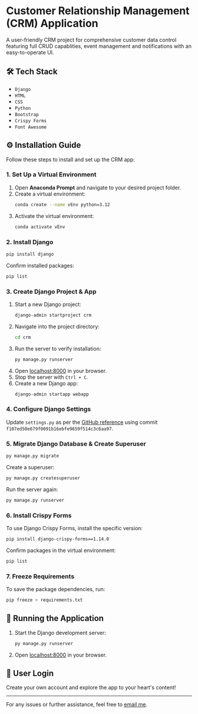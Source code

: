 # Customer Relationship Management (CRM) Application

A user-friendly CRM project for comprehensive customer data control featuring full CRUD capablities, event management and notifications with an easy-to-operate UI.

## 🛠️ Tech Stack

- `Django`
- `HTML`
- `CSS`
- `Python`
- `Bootstrap`
- `Crispy Forms`
- `Font Awesome`

## ⚙️ Installation Guide

Follow these steps to install and set up the CRM app:

### 1. Set Up a Virtual Environment

1. Open **Anaconda Prompt** and navigate to your desired project folder.
2. Create a virtual environment:
   ```sh
   conda create --name vEnv python=3.12
   ```
3. Activate the virtual environment:
   ```sh
   conda activate vEnv
   ```

### 2. Install Django

```sh
pip install django
```

Confirm installed packages:
```sh
pip list
```

### 3. Create Django Project & App

1. Start a new Django project:
   ```sh
   django-admin startproject crm
   ```
2. Navigate into the project directory:
   ```sh
   cd crm
   ```
3. Run the server to verify installation:
   ```sh
   py manage.py runserver
   ```
4. Open [localhost:8000](http://127.0.0.1:8000) in your browser.
5. Stop the server with `Ctrl + C`.
6. Create a new Django app:
   ```sh
   django-admin startapp webapp
   ```

### 4. Configure Django Settings

Update `settings.py` as per the [GitHub reference](https://github.com/waxx567/django-practice/tree/main/crm) using commit `f107ed50e679f0091b16ebfe9659f514c3c6aa97`.

### 5. Migrate Django Database & Create Superuser

```sh
py manage.py migrate
```

Create a superuser:
```sh
py manage.py createsuperuser
```

Run the server again:
```sh
py manage.py runserver
```

### 6. Install Crispy Forms

To use Django Crispy Forms, install the specific version:
```sh
pip install django-crispy-forms==1.14.0
```

Confirm packages in the virtual environment:
```sh
pip list
```

### 7. Freeze Requirements

To save the package dependencies, run:
```sh
pip freeze > requirements.txt
```

## 🏁 Running the Application

1. Start the Django development server:
   ```sh
   py manage.py runserver
   ```
2. Open [localhost:8000](http://127.0.0.1:8000) in your browser.

## 🔑 User Login

Create your own account and explore the app to your heart's content!

---
For any issues or further assistance, feel free to [email me](feedback@fivefiftyfive.io).
